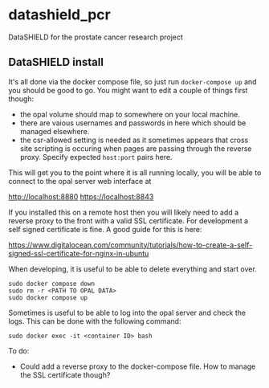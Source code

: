# datashield_pcr

DataSHIELD for the prostate cancer research project

## DataSHIELD install

It's all done via the docker compose file, so just run `docker-compose up` and you should be good to go. You might want to edit a couple of things first though:

- the opal volume should map to somewhere on your local machine.
- there are vaious usernames and passwords in here which should be managed elsewhere.
- the csr-allowed setting is needed as it sometimes appears that cross site scripting is occuring when pages are passing through the reverse proxy. Specify expected `host:port` pairs here.

This will get you to the point where it is all running locally, you will be able to connect to the opal server web interface at

<http://localhost:8880>
<https://localhost:8843>

If you installed this on a remote host then you will likely need to add a reverse proxy to the front with a valid SSL certificate. For development a self signed certificate is fine. A good guide for this is here:

<https://www.digitalocean.com/community/tutorials/how-to-create-a-self-signed-ssl-certificate-for-nginx-in-ubuntu>

When developing, it is useful to be able to delete everything and start over.

    sudo docker compose down
    sudo rm -r <PATH TO OPAL DATA>
    sudo docker compose up

Sometimes is useful to be able to log into the opal server and check the logs. This can be done with the following command:

    sudo docker exec -it <container ID> bash

To do:

- Could add a reverse proxy to the docker-compose file. How to manage the SSL certificate though?
